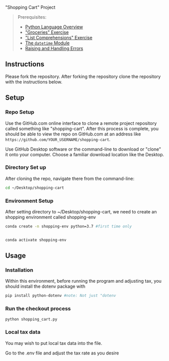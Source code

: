 "Shopping Cart" Project

> Prerequisites:
>   + [Python Language Overview](/units/unit-2.md)
>   + ["Groceries" Exercise](/exercises/groceries/README.md)
>   + ["List Comprehensions" Exercise](/exercises/list-comprehensions/README.md)
>   + [The `datetime` Module](/notes/python/modules/datetime.md)
>   + [Raising and Handling Errors](/notes/python/errors.md)


## Instructions

Please fork the repository. After forking the repository clone the repository with the instructions below.


## Setup

### Repo Setup

Use the GitHub.com online interface to clone a remote project repository called something like "shopping-cart". After this process is complete, you should be able to view the repo on GitHub.com at an address like `https://github.com/YOUR_USERNAME/shopping-cart`.

Use GitHub Desktop software or the command-line to download or "clone" it onto your computer. Choose a familiar download location like the Desktop.


### Directory Set up
After cloning the repo, navigate there from the command-line:

```sh
cd ~/Desktop/shopping-cart
```
### Environment Setup
After setting directory to ~/Desktop/shopping-cart, we need to create an shopping environment called shopping-env

```sh
conda create -n shopping-env python=3.7 #first time only


conda activate shopping-env

```

## Usage

### Installation
    
Within this environment, before running the program and adjusting tax, you should install the dotenv package with

```sh   
pip install python-dotenv #note: Not just "dotenv
```  

### Run the checkout process

```sh
python shopping_cart.py
```



### Local tax data

You may wish to put local tax data into the file.

Go to the .env file and adjust the tax rate as you desire